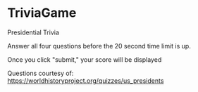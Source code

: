 # TriviaGame

Presidential Trivia

Answer all four questions before the 20 second time limit is up.

Once you click "submit," your score will be displayed

Questions courtesy of:  https://worldhistoryproject.org/quizzes/us_presidents
